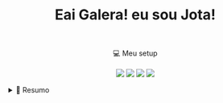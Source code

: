 <h1 align='center'>
    Eai Galera! eu sou Jota!
</h1>

<p align='center'>
    <a style="text-decoration: none;" href="https://www.linkedin.com/in/ujota/">
        <img src="https://img.shields.io/badge/linkedin-%230077B5.svg?&style=for-the-badge&logo=linkedin&logoColor=white"
            alt="">
    </a>
    <a style="text-decoration: none;" href="https://www.instagram.com/_ujota/">
        <img src="https://img.shields.io/badge/instagram-%23E4405F.svg?&style=for-the-badge&logo=instagram&logoColor=white"
            alt="">
    </a>
</p>

<p align='center'>
    💻 Meu setup<br /><br />
    <img src="https://img.shields.io/badge/windows-%230078D6.svg?&style=for-the-badge&logo=windows&logoColor=white" />
    <img src="https://img.shields.io/badge/intel-core%20xeon%20E3%201270-%230071C5.svg?&style=for-the-badge&logo=intel&logoColor=white" />
    <img src="https://img.shields.io/badge/RAM-16GB-%230071C5.svg?&style=for-the-badge&logoColor=white" />
    <img src="https://img.shields.io/badge/nvidia-gtx%201050TI-%2376B900.svg?&style=for-the-badge&logo=nvidia&logoColor=white" />
</p>

<details>
    <summary>📃 Resumo</summary>
    <h1>Educação</h1>
    <p>📖 Analise e Desenvolvimento de Sistemas</p>
    <p>🗓️ 2020 - Atualmente</p>
    <p>📍 Centro Universitário Adventista de São Paulo, Brasil</p>
    
    <h1>Experiência</h1>
    <p>👨‍💻Dev. Junior Backend</p>
    <p>🗓️ Setembro - 2022 / Atualmente</p>
    <p>📍 <a href="https://www.noarcloud.com/">NOAR CLOUD</a></p>
</details>
